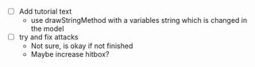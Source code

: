 - [ ] Add tutorial text
  - use drawStringMethod with a variables string which is changed in the model
- [ ] try and fix attacks
  - Not sure, is okay if not finished
  - Maybe increase hitbox?